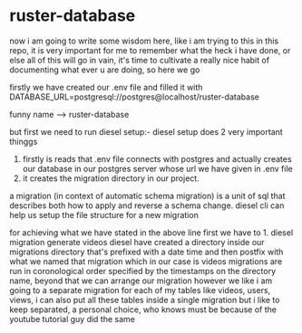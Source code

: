 # ruster-database

now i am going to write some wisdom here, like i am trying to this in this repo, it is very important for me to remember what the heck i have done, or else all of this will go in vain, it's time to cultivate a really nice habit of documenting what ever u are doing, so here we go

firstly we have created our .env file and filled it with DATABASE_URL=postgresql://postgres@localhost/ruster-database


funny name --> ruster-database

but first we need to run diesel setup:-
diesel setup does 2 very important thinggs
1. firstly is reads that .env file connects with postgres and actually creates our database in our postgres server whose url we have given in .env file
2. it creates the migration directory in our project.

a migration (in context of automatic schema migration) is a unit of sql that describes both how to apply and reverse a schema change. 
diesel cli can help us setup the file structure for a new migration

for achieving what we have stated in the above line first we have to 
    1. diesel migration generate videos 
    diesel have created a directory inside our migrations directory that's prefixed with a date time and then postfix with what we named that migration which in our case is videos
    migrations are run in coronological order specified by the timestamps on the directory name, beyond that we can arrange our migration however we like
    i am going to a separate migration for each of my tables like videos, users, views, i can also put all these tables inside a single migration but i like to keep separated, a personal choice, who knows must be because of the youtube tutorial guy did the same

